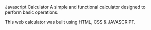 Javascript Calculator
A simple and functional calculator designed to perform basic operations.

This web calculator was built using HTML, CSS & JAVASCRIPT.
